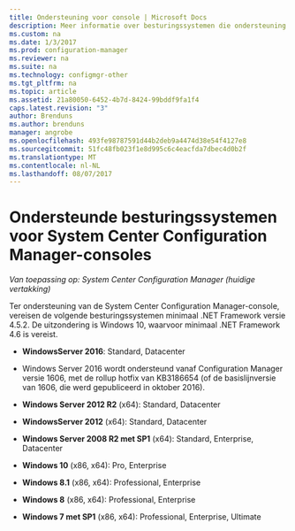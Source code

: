```yaml
---
title: Ondersteuning voor console | Microsoft Docs
description: Meer informatie over besturingssystemen die ondersteuning biedt voor een System Center Configuration Manager-console.
ms.custom: na
ms.date: 1/3/2017
ms.prod: configuration-manager
ms.reviewer: na
ms.suite: na
ms.technology: configmgr-other
ms.tgt_pltfrm: na
ms.topic: article
ms.assetid: 21a80050-6452-4b7d-8424-99bddf9fa1f4
caps.latest.revision: "3"
author: Brenduns
ms.author: brenduns
manager: angrobe
ms.openlocfilehash: 493fe98787591d44b2deb9a4474d38e54f4127e8
ms.sourcegitcommit: 51fc48fb023f1e8d995c6c4eacfda7dbec4d0b2f
ms.translationtype: MT
ms.contentlocale: nl-NL
ms.lasthandoff: 08/07/2017
---
```

# <a name="supported-operating-systems-for-system-center-configuration-manager-consoles"></a>Ondersteunde besturingssystemen voor System Center Configuration Manager-consoles

*Van toepassing op: System Center Configuration Manager (huidige vertakking)*


 Ter ondersteuning van de System Center Configuration Manager-console, vereisen de volgende besturingssystemen minimaal .NET Framework versie 4.5.2. De uitzondering is Windows 10, waarvoor minimaal .NET Framework 4.6 is vereist.  

-   **WindowsServer 2016**: Standard, Datacenter  
  - Windows Server 2016 wordt ondersteund vanaf Configuration Manager versie 1606, met de rollup hotfix van KB3186654 (of de basislijnversie van 1606, die werd gepubliceerd in oktober 2016).  


-   **Windows Server 2012 R2** (x64): Standard, Datacenter  

-   **WindowsServer 2012** (x64): Standard, Datacenter  

-   **Windows Server 2008 R2 met SP1** (x64): Standard, Enterprise, Datacenter  

-   **Windows 10** (x86, x64): Pro, Enterprise  

-   **Windows 8.1** (x86, x64): Professional, Enterprise  

-   **Windows 8** (x86, x64): Professional, Enterprise  

-   **Windows 7 met SP1** (x86, x64): Professional, Enterprise, Ultimate  
